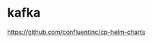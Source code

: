 # kafka

https://github.com/confluentinc/cp-helm-charts
<!-- Copyright (c) 2019 Geoffrey Huntley. All rights reserved. -->
<!-- SPDX-License-Identifier: AGPL-3.0 -->

